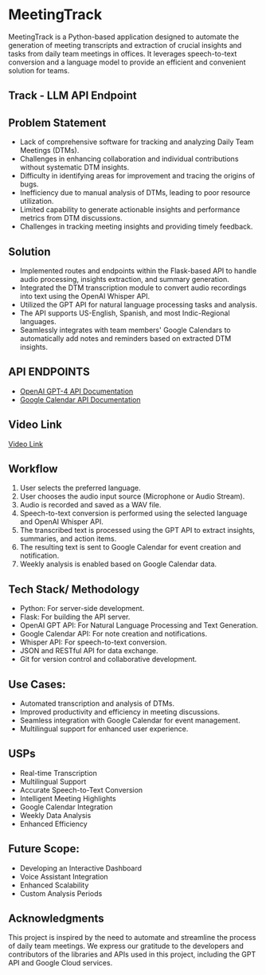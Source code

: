 # MeetingTrack

MeetingTrack is a Python-based application designed to automate the generation of meeting transcripts and extraction of crucial insights and tasks from daily team meetings in offices. It leverages speech-to-text conversion and a language model to provide an efficient and convenient solution for teams.

## Track - LLM API Endpoint

## Problem Statement
- Lack of comprehensive software for tracking and analyzing Daily Team Meetings (DTMs).
- Challenges in enhancing collaboration and individual contributions without systematic DTM insights.
- Difficulty in identifying areas for improvement and tracing the origins of bugs.
- Inefficiency due to manual analysis of DTMs, leading to poor resource utilization.
- Limited capability to generate actionable insights and performance metrics from DTM discussions.
- Challenges in tracking meeting insights and providing timely feedback.

## Solution 
- Implemented routes and endpoints within the Flask-based API to handle audio processing, insights extraction, and summary generation.
- Integrated the DTM transcription module to convert audio recordings into text using the OpenAI Whisper API.
- Utilized the GPT API for natural language processing tasks and analysis.
- The API supports US-English, Spanish, and most Indic-Regional languages.
- Seamlessly integrates with team members' Google Calendars to automatically add notes and reminders based on extracted DTM insights.

## API ENDPOINTS
- [OpenAI GPT-4 API Documentation](https://platform.openai.com/docs/models/gpt-4o)
- [Google Calendar API Documentation](https://console.cloud.google.com/projectselector2/apis/library/calendar.googleapis.com?supportedpurview=project)

## Video Link
[Video Link](https://drive.google.com/file/d/1qVJH4OmA_uwoTRjPb5rrbPZoQzwuNF80/view?usp=sharing) 

## Workflow
1. User selects the preferred language.
2. User chooses the audio input source (Microphone or Audio Stream).
3. Audio is recorded and saved as a WAV file.
4. Speech-to-text conversion is performed using the selected language and OpenAI Whisper API.
5. The transcribed text is processed using the GPT API to extract insights, summaries, and action items.
6. The resulting text is sent to Google Calendar for event creation and notification.
7. Weekly analysis is enabled based on Google Calendar data.

## Tech Stack/ Methodology
- Python: For server-side development.
- Flask: For building the API server.
- OpenAI GPT API: For Natural Language Processing and Text Generation.
- Google Calendar API: For note creation and notifications.
- Whisper API: For speech-to-text conversion.
- JSON and RESTful API for data exchange.
- Git for version control and collaborative development.

## Use Cases:
- Automated transcription and analysis of DTMs.
- Improved productivity and efficiency in meeting discussions.
- Seamless integration with Google Calendar for event management.
- Multilingual support for enhanced user experience.

## USPs
- Real-time Transcription
- Multilingual Support
- Accurate Speech-to-Text Conversion
- Intelligent Meeting Highlights
- Google Calendar Integration
- Weekly Data Analysis
- Enhanced Efficiency

## Future Scope:
- Developing an Interactive Dashboard
- Voice Assistant Integration
- Enhanced Scalability
- Custom Analysis Periods

## Acknowledgments
This project is inspired by the need to automate and streamline the process of daily team meetings. We express our gratitude to the developers and contributors of the libraries and APIs used in this project, including the GPT API and Google Cloud services.
